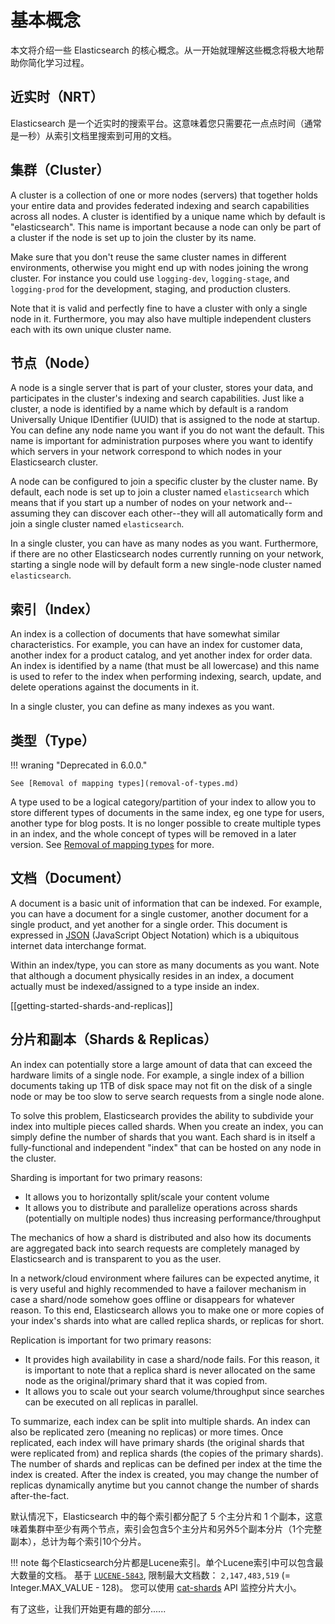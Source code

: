 # 基本概念

本文将介绍一些 Elasticsearch 的核心概念。从一开始就理解这些概念将极大地帮助你简化学习过程。

## 近实时（NRT）

Elasticsearch 是一个近实时的搜索平台。这意味着您只需要花一点点时间（通常是一秒）从索引文档里搜索到可用的文档。

## 集群（Cluster）

A cluster is a collection of one or more nodes (servers) that together holds your entire data and provides federated indexing and search capabilities across all nodes. A cluster is identified by a unique name which by default is "elasticsearch". This name is important because a node can only be part of a cluster if the node is set up to join the cluster by its name.

Make sure that you don't reuse the same cluster names in different
environments, otherwise you might end up with nodes joining the wrong cluster.
For instance you could use `logging-dev`, `logging-stage`, and `logging-prod`
for the development, staging, and production clusters.

Note that it is valid and perfectly fine to have a cluster with only a single node in it. Furthermore, you may also have multiple independent clusters each with its own unique cluster name.


## 节点（Node）

A node is a single server that is part of your cluster, stores your data, and participates in the cluster's indexing and search
capabilities. Just like a cluster, a node is identified by a name which by default is a random Universally Unique IDentifier (UUID) that is assigned to the node at startup. You can define any node name you want if you do not want the default.  This name is important for administration purposes where you want to identify which servers in your network correspond to which nodes in your Elasticsearch cluster.

A node can be configured to join a specific cluster by the cluster name. By default, each node is set up to join a cluster named `elasticsearch` which means that if you start up a number of nodes on your network and--assuming they can discover each other--they will all automatically form and join a single cluster named `elasticsearch`.

In a single cluster, you can have as many nodes as you want. Furthermore, if there are no other Elasticsearch nodes currently running on your network, starting a single node will by default form a new single-node cluster named `elasticsearch`.


## 索引（Index）

An index is a collection of documents that have somewhat similar characteristics. For example, you can have an index for customer data, another index for a product catalog, and yet another index for order data. An index is identified by a name (that must be all lowercase) and this name is used to refer to the index when performing indexing, search, update, and delete operations against the documents in it.

In a single cluster, you can define as many indexes as you want.


## 类型（Type）

!!! wraning "Deprecated in 6.0.0."

    See [Removal of mapping types](removal-of-types.md)

A type used to be a logical category/partition of your index to allow you to store different types of documents in the same index, eg one type for users, another type for blog posts.  It is no longer possible to create multiple types in an index, and the whole concept of types will be removed in a later version.  See [Removal of mapping types](removal-of-types.md) for more.


## 文档（Document）

A document is a basic unit of information that can be indexed. For example, you can have a document for a single customer, another document for a single product, and yet another for a single order. This document is expressed in [JSON](http://json.org/) (JavaScript Object Notation) which is a ubiquitous internet data interchange format.

Within an index/type, you can store as many documents as you want. Note that although a document physically resides in an index, a document actually must be indexed/assigned to a type inside an index.

[[getting-started-shards-and-replicas]]

## 分片和副本（Shards & Replicas）

An index can potentially store a large amount of data that can exceed the hardware limits of a single node. For example, a single index of a billion documents taking up 1TB of disk space may not fit on the disk of a single node or may be too slow to serve search requests from a single node alone.

To solve this problem, Elasticsearch provides the ability to subdivide your index into multiple pieces called shards. When you create an index, you can simply define the number of shards that you want. Each shard is in itself a fully-functional and independent "index" that can be hosted on any node in the cluster.

Sharding is important for two primary reasons:

* It allows you to horizontally split/scale your content volume
* It allows you to distribute and parallelize operations across shards (potentially on multiple nodes) thus increasing performance/throughput


The mechanics of how a shard is distributed and also how its documents are aggregated back into search requests are completely managed by Elasticsearch and is transparent to you as the user.

In a network/cloud environment where failures can be expected anytime, it is very useful and highly recommended to have a failover mechanism in case a shard/node somehow goes offline or disappears for whatever reason. To this end, Elasticsearch allows you to make one or more copies of your index's shards into what are called replica shards, or replicas for short.

Replication is important for two primary reasons:

* It provides high availability in case a shard/node fails. For this reason, it is important to note that a replica shard is never allocated on the same node as the original/primary shard that it was copied from.
* It allows you to scale out your search volume/throughput since searches can be executed on all replicas in parallel.


To summarize, each index can be split into multiple shards. An index can also be replicated zero (meaning no replicas) or more times. Once replicated, each index will have primary shards (the original shards that were replicated from) and replica shards (the copies of the primary shards).
The number of shards and replicas can be defined per index at the time the index is created. After the index is created, you may change the number of replicas dynamically anytime but you cannot change the number of shards after-the-fact.

默认情况下，Elasticsearch 中的每个索引都分配了 5 个主分片和 1 个副本，这意味着集群中至少有两个节点，索引会包含5个主分片和另外5个副本分片（1个完整副本），总计为每个索引10个分片。

!!! note
    每个Elasticsearch分片都是Lucene索引。单个Lucene索引中可以包含最大数量的文档。 基于 [`LUCENE-5843`](https://issues.apache.org/jira/browse/LUCENE-5843), 限制最大文档数： `2,147,483,519` (= Integer.MAX_VALUE - 128)。 您可以使用 [cat-shards](cat-shards.md) API 监控分片大小。

有了这些，让我们开始更有趣的部分......